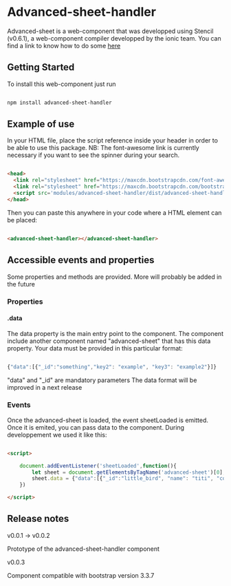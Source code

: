 # Advanced-sheet-handler

Advanced-sheet is a web-component that was developped using Stencil (v0.6.1), a web-component compiler developped by the ionic team. 
You can find a link to know how to do some [here](https://stenciljs.com/)

## Getting Started

To install this web-component just run

```bash

npm install advanced-sheet-handler

```

## Example of use

In your HTML file, place the script reference inside your header in order to be able to use this package. NB: The font-awesome link is currently necessary if you want to see the spinner during your search.


```html

<head>
  <link rel="stylesheet" href="https://maxcdn.bootstrapcdn.com/font-awesome/4.7.0/css/font-awesome.min.css">
  <link rel="stylesheet" href="https://maxcdn.bootstrapcdn.com/bootstrap/4.0.0/css/bootstrap.min.css" integrity="sha384-Gn5384xqQ1aoWXA+058RXPxPg6fy4IWvTNh0E263XmFcJlSAwiGgFAW/dAiS6JXm" crossorigin="anonymous">
  <script src='modules/advanced-sheet-handler/dist/advanced-sheet-handler.js'></script>
</head>

```  

Then you can paste this anywhere in your code where a HTML element can be placed:

```html

<advanced-sheet-handler></advanced-sheet-handler>

```

## Accessible events and properties

Some properties and methods are provided. More will probably be added in the future


### Properties 

#### .data

The data property is the main entry point to the component. The component include another component named "advanced-sheet" that has this data property. Your data must be provided in this particular format:

```javascript

{"data":[{"_id":"something","key2": "example", "key3": "example2"}]}

```

"data" and "\_id" are mandatory parameters
The data format will be improved in a next release


### Events

Once the advanced-sheet is loaded, the event sheetLoaded is emitted. Once it is emited, you can pass data to the component.
During developpement we used it like this:

```html

<script>

	document.addEventListener('sheetLoaded',function(){
		let sheet = document.getElementsByTagName('advanced-sheet')[0];
    	sheet.data = {"data":[{"_id":"little_bird", "name": "titi", "color":"yellow"}]};
	})

</script>

```

## Release notes

v0.0.1 -> v0.0.2

Prototype of the advanced-sheet-handler component

v0.0.3

Component compatible with bootstrap version 3.3.7

